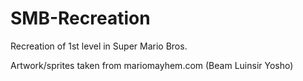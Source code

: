 # SMB-Recreation
 Recreation of 1st level in Super Mario Bros. 
 
 Artwork/sprites taken from mariomayhem.com (Beam Luinsir Yosho)
